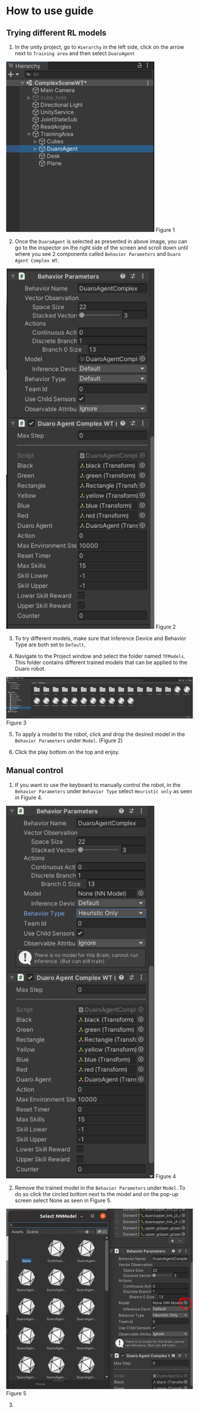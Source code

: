 # How to use guide

## Trying different RL models

1. In the unity project, go to `Hierarchy` in the left side, click on the arrow next to `Training area` and then select `DuaroAgent`

<img src = "../../images/Hierarchy.png" width="400"> Figure 1

2. Once the `DuaroAgent` is selected as presented in above image, you can go to the inspector on the right side of the screen and scroll down until where you see 2 components called `Behavior Parameters` and `Duaro Agent Complex WT`. 

<img src = "../../images/Inspector.png" width="400"> Figure 2

3. To try different models, make sure that Inference Device and Behavior Type are both set to `Default`.

4. Navigate to the Project window and select the folder named `TFModels`. This folder contains different trained models that can be applied to the Duaro robot. 

<img src = "../../images/TFModels.png" width="1000"> Figure 3

5. To apply a model to the robot, click and drop the desired model in the `Behavior Parameters` under `Model`. (Figure 2)

6. Click the play bottom on the top and enjoy.

## Manual control

1. If you want to use the keyboard to manually control the robot, in the `Behavior Parameters` under `Behavior Type` select `Heuristic only` as seen in Figure 4.

<img src = "../../images/ManualControl.png" width="400"> Figure 4

2. Remove the trained model in the `Behavior Parameters` under `Model`. To do so click the circled bottom next to the model and on the pop-up screen select None as seen in Figure 5.

<img src = "../../images/RemoveModel.png" width="700"> Figure 5

3. 

